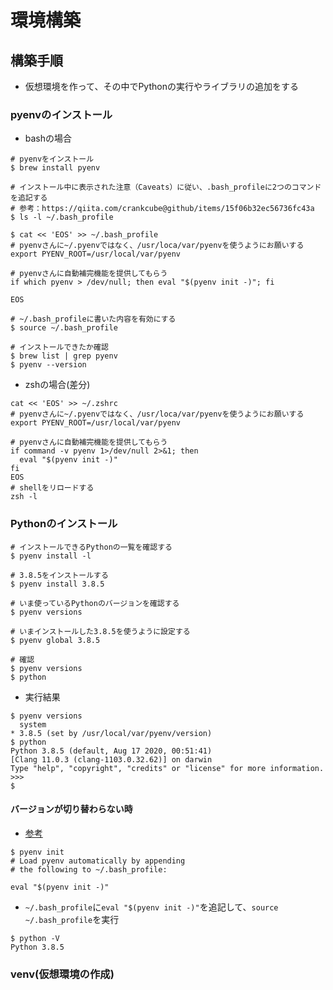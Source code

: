 # 環境構築

## 構築手順
- 仮想環境を作って、その中でPythonの実行やライブラリの追加をする

### pyenvのインストール
- bashの場合
```
# pyenvをインストール
$ brew install pyenv

# インストール中に表示された注意（Caveats）に従い、.bash_profileに2つのコマンドを追記する
# 参考：https://qiita.com/crankcube@github/items/15f06b32ec56736fc43a
$ ls -l ~/.bash_profile

$ cat << 'EOS' >> ~/.bash_profile
# pyenvさんに~/.pyenvではなく、/usr/loca/var/pyenvを使うようにお願いする
export PYENV_ROOT=/usr/local/var/pyenv

# pyenvさんに自動補完機能を提供してもらう
if which pyenv > /dev/null; then eval "$(pyenv init -)"; fi

EOS

# ~/.bash_profileに書いた内容を有効にする
$ source ~/.bash_profile

# インストールできたか確認
$ brew list | grep pyenv
$ pyenv --version
```

- zshの場合(差分)
```
cat << 'EOS' >> ~/.zshrc
# pyenvさんに~/.pyenvではなく、/usr/loca/var/pyenvを使うようにお願いする
export PYENV_ROOT=/usr/local/var/pyenv

# pyenvさんに自動補完機能を提供してもらう
if command -v pyenv 1>/dev/null 2>&1; then
  eval "$(pyenv init -)"
fi
EOS
# shellをリロードする
zsh -l
```

### Pythonのインストール

```
# インストールできるPythonの一覧を確認する
$ pyenv install -l
 
# 3.8.5をインストールする
$ pyenv install 3.8.5
 
# いま使っているPythonのバージョンを確認する
$ pyenv versions
 
# いまインストールした3.8.5を使うように設定する
$ pyenv global 3.8.5
 
# 確認
$ pyenv versions
$ python
```

- 実行結果
```	
$ pyenv versions
  system
* 3.8.5 (set by /usr/local/var/pyenv/version)
$ python
Python 3.8.5 (default, Aug 17 2020, 00:51:41) 
[Clang 11.0.3 (clang-1103.0.32.62)] on darwin
Type "help", "copyright", "credits" or "license" for more information.
>>> 
$ 
```

#### バージョンが切り替わらない時
-  [参考](https://qiita.com/TheHiro/items/88d885ef6a4d25ec3020)
```
$ pyenv init
# Load pyenv automatically by appending
# the following to ~/.bash_profile:

eval "$(pyenv init -)"
```

- `~/.bash_profile`に`eval "$(pyenv init -)"`を追記して、`source ~/.bash_profile`を実行

```
$ python -V
Python 3.8.5
```

### venv(仮想環境の作成)
  
  



